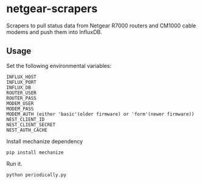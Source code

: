 # netgear-scrapers
Scrapers to pull status data from Netgear R7000 routers and CM1000 cable modems and push them into InfluxDB.

## Usage

Set the following environmental variables:
```
INFLUX_HOST
INFLUX_PORT
INFLUX_DB
ROUTER_USER
ROUTER_PASS
MODEM_USER
MODEM_PASS
MODEM_AUTH (either 'basic'(older firmware) or 'form'(newer firmware))
NEST_CLIENT_ID
NEST_CLIENT_SECRET
NEST_AUTH_CACHE
```

Install mechanize dependency
```
pip install mechanize
```

Run it.
```
python periodically.py
```
